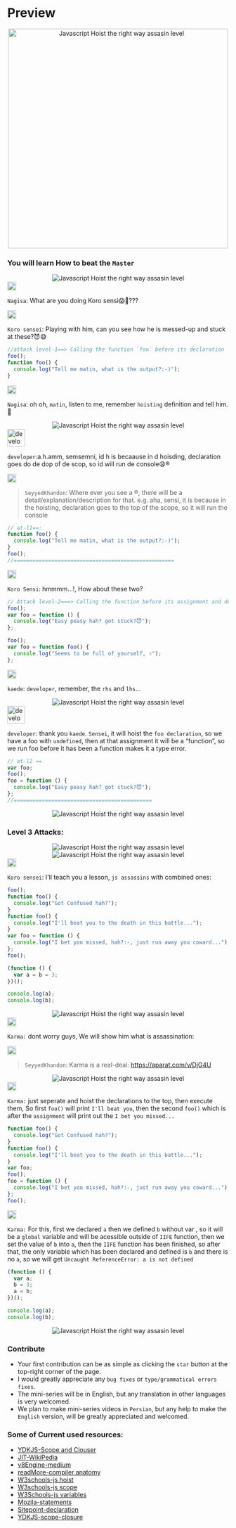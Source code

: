 # Preview

<div style="text-align:center"><img width="500" alt="Javascript Hoist the right way assasin level" src="./assets/banner-episode0.png"></div>

### You will learn How to beat the `Master`

<div style="text-align:center"><img alt="Javascript Hoist the right way assasin level" src="./assets/preview-1.png"></div>

<img width="20" alt="nagisa" src="./assets/nagisa.png">

`Nagisa`: What are you doing Koro sensi😱🥴???

<img width="20" alt="koro-sensei" src="./assets/koro-sensei.png">

`Koro sensei`: Playing with him, can you see how he is messed-up and stuck at these?😈😅

```javascript
//attack level-1==> Calling the function `foo` before its declaration
foo();
function foo() {
  console.log("Tell me matin, what is the output?:-)");
}
```

<img width="20" alt="nagisa" src="./assets/nagisa.png">

`Nagisa`: oh oh, `matin`, listen to me, remember `hoisting` definition and tell him.🤠

  <div style="text-align:center"><img alt="Javascript Hoist the right way assasin level" src="./assets/preview-2.png"></div>

<img width="40" alt="developer he/she" src="./assets/developer.png">

`developer`:a.h.amm, semsemni, id h is becaause in d hoisding, declaration goes do de dop of de scop, so id will run de console😩®

<img width="20" alt="director" src="./assets/seyyedkhandon.png">

> `SeyyedKhandon`: Where ever you see a ®, there will be a detail/explanation/description for that. e.g. aha, sensi, it is because in the hoisting, declaration goes to the top of the scope, so it will run the console

```javascript
// at-l1==:
function foo() {
  console.log("Tell me matin, what is the output?:-)");
}
foo();
//===================================================
```

<img width="20" alt="koro-sensei" src="./assets/koro-sensei.png">

`Koro Sensi`: hmmmm...!, How about these two?

```javascript
// Attack level-2===> Calling the function before its assignment and declaration
foo();
var foo = function () {
  console.log("Easy peasy hah? got stuck?😈");
};
```

```javascript
foo();
var foo = function foo() {
  console.log("Seems to be full of yourself, ✌");
};
```

<img width="20" alt="nagisa" src="./assets/kaede.png">

`kaede`: `developer`, remember, the `rhs` and `lhs`...

<div style="text-align:center"><img alt="Javascript Hoist the right way assasin level" src="./assets/preview-3.png"></div>

<img width="40" alt="developer he/she" src="./assets/developer.png">

`developer`: thank you `kaede`. `Sensei`, it will hoist the `foo declaration`, so we have a foo with `undefined`, then at that assignment it will be a “function”, so we run foo before it has been a function makes it a type error.

```javascript
// at-l2 ==
var foo;
foo();
foo = function () {
  console.log("Easy peasy hah? got stuck?😈");
};
//============================================
```

<div style="text-align:center"><img alt="Javascript Hoist the right way assasin level" src="./assets/preview-4.png" ></div>

### Level 3 Attacks:

<div style="text-align:center"><img alt="Javascript Hoist the right way assasin level" src="./assets/episode0_attacks2.png" ></div>

<div style="text-align:center"><img alt="Javascript Hoist the right way assasin level" src="./assets/preview-5.png" ></div>

<img width="20" alt="koro-sensei" src="./assets/koro-sensei.png">

`Koro sensei`: I'll teach you a lesson, `js assassins` with combined ones:

```javascript
foo();
function foo() {
  console.log("Got Confused hah?");
}
function foo() {
  console.log("I'll beat you to the death in this battle...");
}
var foo = function () {
  console.log("I bet you missed, hah?:-, just run away you coward...");
};
foo();
```

```javascript
(function () {
  var a = b = 3;
})();

console.log(a);
console.log(b);
```

<div style="text-align:center"><img alt="Javascript Hoist the right way assasin level" src="./assets/preview-6.png" ></div>

<img width="20" alt="karma" src="./assets/karma.png">

`Karma:` dont worry guys, We will show him what is assassination:

<img width="20" alt="director" src="./assets/seyyedkhandon.png">

> `SeyyedKhandon`: Karma is a real-deal: https://aparat.com/v/DjG4U

<div style="text-align:center"><img alt="Javascript Hoist the right way assasin level" src="./assets/preview-7.png" ></div>

<img width="20" alt="karma" src="./assets/karma.png">

`Karma:` just seperate and hoist the declarations to the top, then execute them, So first `foo()` will print `I'll beat you`, then the second `foo()` which is after the `assignment` will print out the `I bet you missed...`

```javascript
function foo() {
  console.log("Got Confused hah?");
}
function foo() {
  console.log("I'll beat you to the death in this battle...");
}
var foo;
foo();
foo = function () {
  console.log("I bet you missed, hah?:-, just run away you coward...");
};
foo();
```

<img width="20" alt="karma" src="./assets/karma.png">

`Karma:` For this, first we declared `a` then we defined `b` without var , so it will be a `global` variable and will be acessible outside of `IIFE` function, then we set the value of `b` into `a`, then the `IIFE` function has been finished, so after that, the only variable which has been declared and defined is `b` and there is no `a`, so we will get `Uncaught ReferenceError: a is not defined`

```javascript
(function () {
  var a;
  b = 3;
  a = b;
})();

console.log(a);
console.log(b);
```

<div style="text-align:center"><img alt="Javascript Hoist the right way assasin level" src="./assets/preview-8.png" ></div>

### Contribute

- Your first contribution can be as simple as clicking the `star` button at the top-right corner of the page.
- I would greatly appreciate any `bug fixes` or `type/grammatical errors fixes`.
- The mini-series will be in English, but any translation in other languages is very welcomed.
- We plan to make mini-series videos in `Persian`, but any help to make the `English` version, will be greatly appreciated and welcomed.

### Some of Current used resources:

- [YDKJS-Scope and Clouser](https://github.com/getify/You-Dont-Know-JS/blob/2nd-ed/scope-closures/ch1.md)
- [JIT-WikiPedia](https://en.wikipedia.org/wiki/Just-in-time_compilation)
- [v8Engine-medium](https://blog.sessionstack.com/how-javascript-works-inside-the-v8-engine-5-tips-on-how-to-write-optimized-code-ac089e62b12e)
- [readMore-compiler anatomy](http://www.cs.man.ac.uk/~pjj/farrell/comp3.html)
- [W3schools-js hoist](https://www.w3schools.com/js/js_hoisting.asp)
- [W3schools-js scope](https://www.w3schools.com/js/js_scope.asp)
- [W3Schools-js variables](https://www.w3schools.com/js/js_variables.asp)
- [Mozila-statements](https://developer.mozilla.org/en-US/docs/Web/JavaScript/Reference/Statements)
- [Sitepoint-declaration ](https://www.sitepoint.com/how-to-declare-variables-javascript/)
- [YDKJS-scope-closure](https://github.com/getify/You-Dont-Know-JS/blob/2nd-ed/scope-closures/ch5.md)
